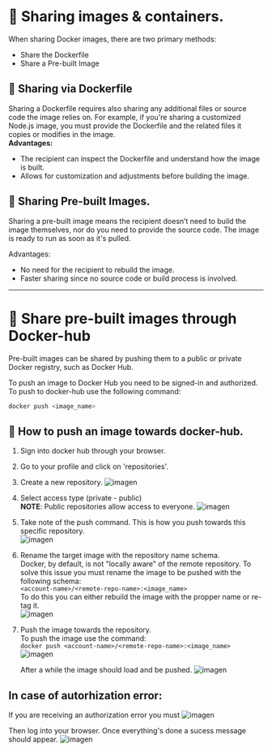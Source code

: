 # 📌 Sharing images & containers.

When sharing Docker images, there are two primary methods:
- Share the Dockerfile
- Share a Pre-built Image
     

## 🔹 Sharing via Dockerfile
Sharing a Dockerfile requires also sharing any additional files or source code the image relies on. For example, if you're sharing a customized Node.js image, you must provide the Dockerfile and the related files it copies or modifies in the image.   
**Advantages:**

- The recipient can inspect the Dockerfile and understand how the image is built.
- Allows for customization and adjustments before building the image.

## 🔹 Sharing Pre-built Images.
Sharing a pre-built image means the recipient doesn’t need to build the image themselves, nor do you need to provide the source code. The image is ready to run as soon as it's pulled.

Advantages:

- No need for the recipient to rebuild the image.
- Faster sharing since no source code or build process is involved.

---

# 📍 Share pre-built images through Docker-hub
Pre-built images can be shared by pushing them to a public or private Docker registry, such as Docker Hub.   

To push an image to Docker Hub you need to be signed-in and authorized.
To push to docker-hub use the following command:
```bash
docker push <image_name>
```

## 🔹 How to push an image towards docker-hub.
1. Sign into docker hub through your browser.
   
2. Go to your profile and click on 'repositories'.
   
3. Create a new repository.
![imagen](https://github.com/user-attachments/assets/c5a9c4e4-3f3a-4e3e-b30d-7cdfae3b5629)
   
4. Select access type (private - public)   
**NOTE**: Public repositories allow access to everyone.
![imagen](https://github.com/user-attachments/assets/a523749a-0100-4bd4-85c7-c9ac562cd0f6)
   
5. Take note of the push command.
This is how you push towards this specific repository.  
![imagen](https://github.com/user-attachments/assets/395ec034-fc6f-469e-ad6f-3e9c0c287a2d)
   
6. Rename the target image with the repository name schema.   
   Docker, by default, is not "locally aware" of the remote repository. To solve this issue you must rename the image to be pushed with the following schema:       
   `<account-name>/<remote-repo-name>:<image_name>`   
   To do this you can either rebuild the image with the propper name or re-tag it.   
   ![imagen](https://github.com/user-attachments/assets/a777d7af-f68c-4621-ab83-51c8c89d6b5c)

7. Push the image towards the repository.   
   To push the image use the command:   
   `docker push <account-name>/<remote-repo-name>:<image_name>`  
   ![imagen](https://github.com/user-attachments/assets/dfde5497-7547-4a53-89d7-24c53ec5831d)

   After a while the image should load and be pushed.
   ![imagen](https://github.com/user-attachments/assets/ec7d6def-dbe8-473c-ad52-99f540073b43)


## In case of autorhization error:
If you are receiving an authorization error you must 
 ![imagen](https://github.com/user-attachments/assets/742deabd-119c-4ebb-bc53-923eb3b2b5b0)

Then log into your browser. Once everything's done a sucess message should appear.
![imagen](https://github.com/user-attachments/assets/00f48b1a-3de1-42d5-8f8d-51e8ba139e0e)

